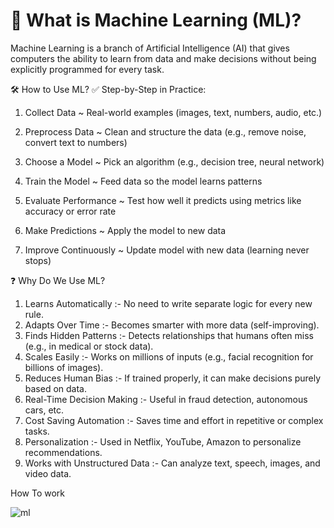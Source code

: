 # 🤖 What is Machine Learning (ML)?
Machine Learning is a branch of Artificial Intelligence (AI) that gives computers the ability to learn from data and make decisions without being explicitly programmed for every task.


🛠️ How to Use ML?
✅ Step-by-Step in Practice:
1. Collect Data
~  Real-world examples (images, text, numbers, audio, etc.)

2. Preprocess Data
~  Clean and structure the data (e.g., remove noise, convert text to numbers)

3. Choose a Model
~  Pick an algorithm (e.g., decision tree, neural network)

4. Train the Model
~  Feed data so the model learns patterns

5. Evaluate Performance
~  Test how well it predicts using metrics like accuracy or error rate

6. Make Predictions
~  Apply the model to new data

7. Improve Continuously
~  Update model with new data (learning never stops)


❓ Why Do We Use ML?
1. Learns Automatically :- 	No need to write separate logic for every new rule.
2. Adapts Over Time	:- Becomes smarter with more data (self-improving).
3. Finds Hidden Patterns	:- Detects relationships that humans often miss (e.g., in medical or stock data).
4. Scales Easily	:- Works on millions of inputs (e.g., facial recognition for billions of images).
5. Reduces Human Bias	:- If trained properly, it can make decisions purely based on data.
6. Real-Time Decision Making	:- Useful in fraud detection, autonomous cars, etc.
7. Cost Saving Automation	:- Saves time and effort in repetitive or complex tasks.
8. Personalization	:- Used in Netflix, YouTube, Amazon to personalize recommendations.
9. Works with Unstructured Data	:- Can analyze text, speech, images, and video data.


How To work

![ml](https://github.com/user-attachments/assets/a0444459-1ca5-48a6-bfdc-e2e0c3120a43)

